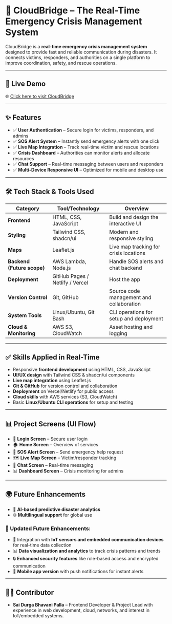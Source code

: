# 🌉 CloudBridge – The Real-Time Emergency Crisis Management System

CloudBridge is a **real-time emergency crisis management system** designed to provide fast and reliable communication during disasters. It connects victims, responders, and authorities on a single platform to improve coordination, safety, and rescue operations.

---

## 🚀 Live Demo
🌐 [Click here to visit CloudBridge](https://durga-cloudbridge.netlify.app/)





---

## ✨ Features
- ✅ **User Authentication** – Secure login for victims, responders, and admins  
- ✅ **SOS Alert System** – Instantly send emergency alerts with one click  
- ✅ **Live Map Integration** – Track real-time victim and rescue locations  
- ✅ **Crisis Dashboard** – Authorities can monitor alerts and allocate resources  
- ✅ **Chat Support** – Real-time messaging between users and responders  
- ✅ **Multi-Device Responsive UI** – Optimized for mobile and desktop use  

---

## 🛠️ Tech Stack & Tools Used

| Category         | Tool/Technology        | Overview |
|------------------|------------------------|----------|
| **Frontend**     | HTML, CSS, JavaScript  | Build and design the interactive UI |
| **Styling**      | Tailwind CSS, shadcn/ui | Modern and responsive styling |
| **Maps**         | Leaflet.js             | Live map tracking for crisis locations |
| **Backend (Future scope)** | AWS Lambda, Node.js | Handle SOS alerts and chat backend |
| **Deployment**   | GitHub Pages / Netlify / Vercel | Host the app |
| **Version Control** | Git, GitHub          | Source code management and collaboration |
| **System Tools** | Linux/Ubuntu, Git Bash | CLI operations for setup and deployment |
| **Cloud & Monitoring** | AWS S3, CloudWatch | Asset hosting and logging |

---

## ✅ Skills Applied in Real-Time
- Responsive **frontend development** using HTML, CSS, JavaScript  
- **UI/UX design** with Tailwind CSS & shadcn/ui components  
- **Live map integration** using Leaflet.js  
- **Git & GitHub** for version control and collaboration  
- **Deployment** on Vercel/Netlify for public access  
- **Cloud skills** with AWS services (S3, CloudWatch)  
- Basic **Linux/Ubuntu CLI operations** for setup and testing  

---

## 📊 Project Screens (UI Flow)

- 🔑 **Login Screen** – Secure user login  
- 🏠 **Home Screen** – Overview of services  
- 🚨 **SOS Alert Screen** – Send emergency help request  
- 🗺️ **Live Map Screen** – Victim/responder tracking  
- 💬 **Chat Screen** – Real-time messaging  
- 📊 **Dashboard Screen** – Crisis monitoring for admins  

---

## 🌍 Future Enhancements

- 🤖 **AI-based predictive disaster analytics**  
- 🌐 **Multilingual support** for global use  

### 🔮 Updated Future Enhancements:
- 🔧 Integration with **IoT sensors and embedded communication devices** for real-time data collection  
- 📊 **Data visualization and analytics** to track crisis patterns and trends  
- 🔒 **Enhanced security features** like role-based access and encrypted communication  
- 📱 **Mobile app version** with push notifications for instant alerts  

---

## 👩‍💻 Contributor
- **Sai Durga Bhavani Palla** – Frontend Developer & Project Lead with experience in web development, cloud, networks, and interest in IoT/embedded systems.  






